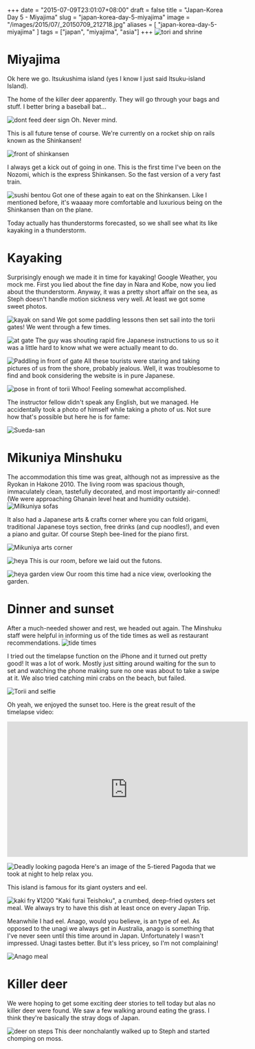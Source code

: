 +++
date = "2015-07-09T23:01:07+08:00"
draft = false
title = "Japan-Korea Day 5 - Miyajima"
slug = "japan-korea-day-5-miyajima"
image = "/images/2015/07/_20150709_212718.jpg"
aliases = [
	"japan-korea-day-5-miyajima"
]
tags = ["japan", "miyajima", "asia"]
+++
![tori and shrine](/images/2015/07/tori-and-shrine.jpg)

# Miyajima

Ok here we go. Itsukushima island (yes I know I just said Itsuku-island Island).

The home of the killer deer apparently. They will go through your bags and stuff. I better bring a baseball bat...

![dont feed deer sign](/images/2015/07/20150710_211511.jpg)
Oh. Never mind.

This is all future tense of course. We're currently on a rocket ship on rails known as the Shinkansen!

![front of shinkansen](/images/2015/07/IMG_1274.jpg)

I always get a kick out of going in one. This is the first time I've been on the Nozomi, which is the express Shinkansen. So the fast version of a very fast train.

![sushi bentou](/images/2015/07/IMG_1276.jpg)
Got one of these again to eat on the Shinkansen. Like I mentioned before, it's waaaay more comfortable and luxurious being on the Shinkansen than on the plane.

Today actually has thunderstorms forecasted, so we shall see what its like kayaking in a thunderstorm.

# Kayaking

Surprisingly enough we made it in time for kayaking! Google Weather,  you mock me. First you lied about the fine day in Nara and Kobe, now you lied about the thunderstorm. Anyway, it was a pretty short affair on the sea, as Steph doesn't handle motion sickness very well. At least we got some sweet photos.

![kayak on sand](/images/2015/07/20150709_214244.jpg)
We got some paddling lessons then set sail into the torii gates! We went through a few times.

![at gate](/images/2015/07/DSC_0705.jpg)
The guy was shouting rapid fire Japanese instructions to us so it was a little hard to know what we were actually meant to do.

![Paddling in front of gate](/images/2015/07/DSC_0720.jpg)
All these tourists were staring and taking pictures of us from the shore, probably jealous. Well, it was troublesome to find and book considering the website is in pure Japanese.

![pose in front of torii](/images/2015/07/DSC_0726.jpg)
Whoo! Feeling somewhat accomplished.

The instructor fellow didn't speak any English, but we managed. He accidentally took a photo of himself while taking a photo of us. Not sure how that's possible but here he is for fame:

![Sueda-san](/images/2015/07/DSC_0722.jpg)

# Mikuniya Minshuku

The accommodation this time was great, although not as impressive as the Ryokan in Hakone 2010. The living room was spacious though, immaculately clean, tastefully decorated, and most importantly air-conned! (We were approaching Ghanain level heat and humidity outside).
![Milkuniya sofas](/images/2015/07/2015---5-1.jpg)

It also had a Japanese arts & crafts corner where you can fold origami, traditional Japanese toys section, free drinks (and cup noodles!), and even a piano and guitar. Of course Steph bee-lined for the piano first.

![Mikuniya arts corner](/images/2015/07/2015---4-1.jpg)

![heya](/images/2015/07/IMG_1323.jpg)
This is our room, before we laid out the futons.

![heya garden view](/images/2015/07/2015---6-1.jpg)
Our room this time had a nice view, overlooking the garden.

# Dinner and sunset

After a much-needed shower and rest, we headed out again. The Minshuku staff were helpful in informing us of the tide times as well as restaurant recommendations.
![tide times](/images/2015/07/2015---3-2.jpg)

I tried out the timelapse function on the iPhone and it turned out pretty good! It was a lot of work. Mostly just sitting around waiting for the sun to set and watching the phone making sure no one was about to take a swipe at it. We also tried catching mini crabs on the beach, but failed.

![Torii and selfie](/images/2015/07/20150709_212318.jpg)

Oh yeah, we enjoyed the sunset too. Here is the great result of the timelapse video:

<iframe width="560" height="315" src="https://www.youtube.com/embed/5Js39AkAOfI" frameborder="0" allowfullscreen></iframe>

![Deadly looking pagoda](/images/2015/07/2015---1-1.jpg)
Here's an image of the 5-tiered Pagoda that we took at night to help relax you.

This island is famous for its giant oysters and eel.

![kaki fry](/images/2015/07/2015---2-1.jpg) ¥1200 "Kaki furai Teishoku", a crumbed, deep-fried oysters set meal. We always try to have this dish at least once on every Japan Trip.

Meanwhile I had eel. Anago, would you believe, is an type of eel. As opposed to the unagi we always get in Australia, anago is something that I've never seen until this time around in Japan. Unfortunately I wasn't impressed. Unagi tastes better. But it's less pricey, so I'm not complaining!

![Anago meal](/images/2015/07/2015---3-1.jpg)

# Killer deer

We were hoping to get some exciting deer stories to tell today but alas no killer deer were found. We saw a few walking around eating the grass. I think they're basically the stray dogs of Japan.

![deer on steps](/images/2015/07/20150710_181100.jpg)
This deer nonchalantly walked up to Steph and started chomping on moss.

